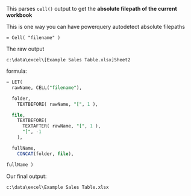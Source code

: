This parses `cell()` output to get the **absolute filepath of the current workbook**

This is one way you can have powerquery autodetect absolute filepaths
```
= Cell( "filename" )
```
The raw output
```
c:\data\excel\[Example Sales Table.xlsx]Sheet2
```
formula:
```sql
= LET(
  rawName, CELL("filename"),

  folder,
    TEXTBEFORE( rawName, "[", 1 ),

  file,
    TEXTBEFORE(
      TEXTAFTER( rawName, "[", 1 ),
      "]", -1
    ),

  fullName,
    CONCAT(folder, file),

fullName )
```
Our final output:
```
c:\data\excel\Example Sales Table.xlsx
```
